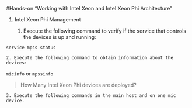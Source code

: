 #Hands-on “Working with Intel Xeon and Intel Xeon Phi Architecture”

1. Intel Xeon Phi Management

	1. Execute the following command to verify if the service that controls the devices is up and running:

`service mpss status`

	2. Execute the following command to obtain information about the devices:

`micinfo` or `mpssinfo`

> How Many Intel Xeon Phi devices are deployed?

	3. Execute the following commands in the main host and on one mic device. 

